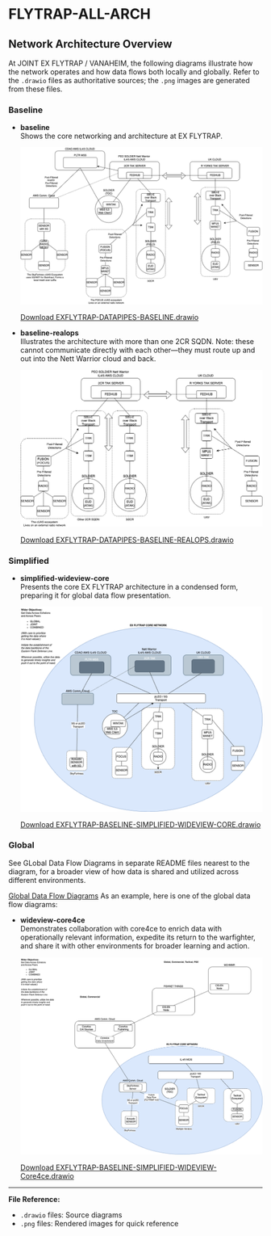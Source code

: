# FLYTRAP-ALL-ARCH
## Network Architecture Overview

At JOINT EX FLYTRAP / VANAHEIM, the following diagrams illustrate how the network operates and how data flows both locally and globally. Refer to the `.drawio` files as authoritative sources; the `.png` images are generated from these files.

### Baseline

- **baseline**  
    Shows the core networking and architecture at EX FLYTRAP.

    ![EXFLYTRAP-DATAPIPES-BASELINE.drawio.png](baseline/EXFLYTRAP-DATAPIPES-BASELINE.drawio.png)
    
    [Download EXFLYTRAP-DATAPIPES-BASELINE.drawio](baseline/EXFLYTRAP-DATAPIPES-BASELINE.drawio)

- **baseline-realops**  
    Illustrates the architecture with more than one 2CR SQDN. Note: these cannot communicate directly with each other—they must route up and out into the Nett Warrior cloud and back.

    ![EXFLYTRAP-DATAPIPES-BASELINE-REALOPS.drawio.png](baseline/EXFLYTRAP-DATAPIPES-BASELINE-REALOPS.drawio.png)
    
    [Download EXFLYTRAP-DATAPIPES-BASELINE-REALOPS.drawio](baseline/EXFLYTRAP-DATAPIPES-BASELINE-REALOPS.drawio)

### Simplified

- **simplified-wideview-core**  
    Presents the core EX FLYTRAP architecture in a condensed form, preparing it for global data flow presentation.

    ![EXFLYTRAP-BASELINE-SIMPLIFIED-WIDEVIEW-CORE.drawio.png](simplified/EXFLYTRAP-BASELINE-SIMPLIFIED-WIDEVIEW-CORE.drawio.png)
    
    [Download EXFLYTRAP-BASELINE-SIMPLIFIED-WIDEVIEW-CORE.drawio](simplified/EXFLYTRAP-BASELINE-SIMPLIFIED-WIDEVIEW-CORE.drawio)

### Global

See GLobal Data Flow Diagrams in separate README files nearest to the diagram, for a broader view of how data is shared and utilized across different environments.

[Global Data Flow Diagrams](global/README.md)
As an example, here is one of the global data flow diagrams:

- **wideview-core4ce**  
    Demonstrates collaboration with core4ce to enrich data with operationally relevant information, expedite its return to the warfighter, and share it with other environments for broader learning and action.

    ![wideview-core4ce.png](global/core4ce/EXFLYTRAP-BASELINE-SIMPLIFIED-WIDEVIEW-Core4ce.drawio.png)
    
    [Download EXFLYTRAP-BASELINE-SIMPLIFIED-WIDEVIEW-Core4ce.drawio](global/core4rce/EXFLYTRAP-BASELINE-SIMPLIFIED-WIDEVIEW-Core4ce.drawio)



---
**File Reference:**  
- `.drawio` files: Source diagrams  
- `.png` files: Rendered images for quick reference